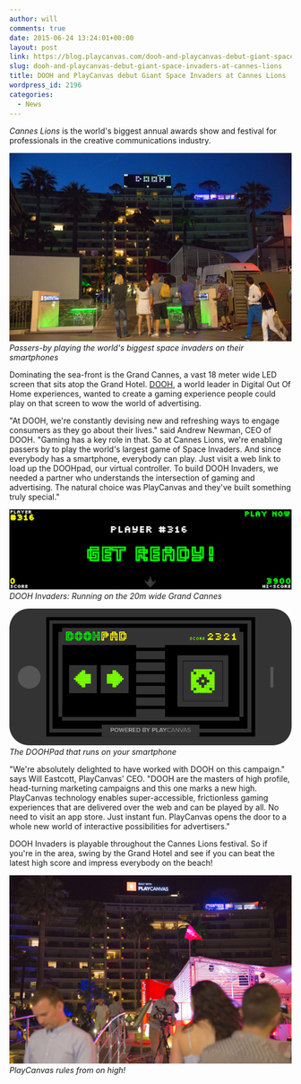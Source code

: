 ```yaml
---
author: will
comments: true
date: 2015-06-24 13:24:01+00:00
layout: post
link: https://blog.playcanvas.com/dooh-and-playcanvas-debut-giant-space-invaders-at-cannes-lions/
slug: dooh-and-playcanvas-debut-giant-space-invaders-at-cannes-lions
title: DOOH and PlayCanvas debut Giant Space Invaders at Cannes Lions
wordpress_id: 2196
categories:
  - News
---
```


_Cannes Lions_ is the world's biggest annual awards show and festival for professionals in the creative communications industry.

[![Giant Space Invaders](/assets/media/PEOPLE-WATCHING-SPACE-INVADERS-2-LOW.jpg)](/assets/media/PEOPLE-WATCHING-SPACE-INVADERS-2-LOW.jpg)
<br>_Passers-by playing the world's biggest space invaders on their smartphones_

Dominating the sea-front is the Grand Cannes, a vast 18 meter wide LED screen that sits atop the Grand Hotel. [DOOH](http://dooh.com/), a world leader in Digital Out Of Home experiences, wanted to create a gaming experience people could play on that screen to wow the world of advertising.

"At DOOH, we're constantly devising new and refreshing ways to engage consumers as they go about their lives." said Andrew Newman, CEO of DOOH. "Gaming has a key role in that. So at Cannes Lions, we're enabling passers by to play the world's largest game of Space Invaders. And since everybody has a smartphone, everybody can play. Just visit a web link to load up the DOOHpad, our virtual controller. To build DOOH Invaders, we needed a partner who understands the intersection of gaming and advertising. The natural choice was PlayCanvas and they've built something truly special."

[![DOOH Invaders](/assets/media/doohinv.gif)](/assets/media/doohinv.gif)
<br>_DOOH Invaders: Running on the 20m wide Grand Cannes_

[![DOOH Pad](/assets/media/doohpad.png)](/assets/media/doohpad.png)
<br>_The DOOHPad that runs on your smartphone_

"We're absolutely delighted to have worked with DOOH on this campaign." says Will Eastcott, PlayCanvas' CEO. "DOOH are the masters of high profile, head-turning marketing campaigns and this one marks a new high. PlayCanvas technology enables super-accessible, frictionless gaming experiences that are delivered over the web and can be played by all. No need to visit an app store. Just instant fun. PlayCanvas opens the door to a whole new world of interactive possibilities for advertisers."

DOOH Invaders is playable throughout the Cannes Lions festival. So if you're in the area, swing by the Grand Hotel and see if you can beat the latest high score and impress everybody on the beach!

[![PLAY CANVAS](/assets/media/PLAY-CANVAS.jpg)](/assets/media/PLAY-CANVAS.jpg)
<br>_PlayCanvas rules from on high!_
